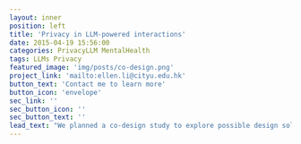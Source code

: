 ```yaml
---
layout: inner
position: left
title: 'Privacy in LLM-powered interactions'
date: 2015-04-19 15:56:00
categories: PrivacyLLM MentalHealth
tags: LLMs Privacy
featured_image: 'img/posts/co-design.png'
project_link: 'mailto:ellen.li@cityu.edu.hk'
button_text: 'Contact me to learn more'
button_icon: 'envelope'
sec_link: ''
sec_button_icon: ''
sec_button_text: ''
lead_text: "We planned a co-design study to explore possible design solutions to cope with users' privacy concerns when they interact with LLM-powered systems."
---
```

